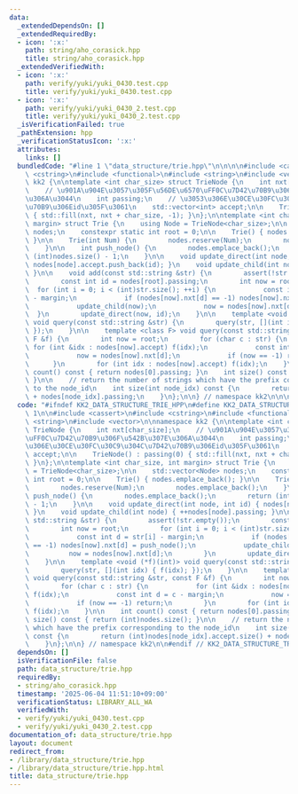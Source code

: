 ```yaml
---
data:
  _extendedDependsOn: []
  _extendedRequiredBy:
  - icon: ':x:'
    path: string/aho_corasick.hpp
    title: string/aho_corasick.hpp
  _extendedVerifiedWith:
  - icon: ':x:'
    path: verify/yuki/yuki_0430.test.cpp
    title: verify/yuki/yuki_0430.test.cpp
  - icon: ':x:'
    path: verify/yuki/yuki_0430_2.test.cpp
    title: verify/yuki/yuki_0430_2.test.cpp
  _isVerificationFailed: true
  _pathExtension: hpp
  _verificationStatusIcon: ':x:'
  attributes:
    links: []
  bundledCode: "#line 1 \"data_structure/trie.hpp\"\n\n\n\n#include <cassert>\n#include\
    \ <cstring>\n#include <functional>\n#include <string>\n#include <vector>\n\nnamespace\
    \ kk2 {\n\ntemplate <int char_size> struct TrieNode {\n    int nxt[char_size];\n\
    \    // \u901A\u904E\u3057\u305F\u56DE\u6570\uFF0C\u7D42\u70B9\u306F\u542B\u307E\
    \u306A\u3044\n    int passing;\n    // \u3053\u306E\u30CE\u30FC\u30C9\u304C\u7D42\
    \u70B9\u306Eid\u305F\u3061\n    std::vector<int> accept;\n\n    TrieNode() : passing(0)\
    \ { std::fill(nxt, nxt + char_size, -1); }\n};\n\ntemplate <int char_size, int\
    \ margin> struct Trie {\n    using Node = TrieNode<char_size>;\n\n    std::vector<Node>\
    \ nodes;\n    constexpr static int root = 0;\n\n    Trie() { nodes.emplace_back();\
    \ }\n\n    Trie(int Num) {\n        nodes.reserve(Num);\n        nodes.emplace_back();\n\
    \    }\n\n    int push_node() {\n        nodes.emplace_back();\n        return\
    \ (int)nodes.size() - 1;\n    }\n\n    void update_direct(int node, int id) {\
    \ nodes[node].accept.push_back(id); }\n    void update_child(int node) { ++nodes[node].passing;\
    \ }\n\n    void add(const std::string &str) {\n        assert(!str.empty());\n\
    \        const int id = nodes[root].passing;\n        int now = root;\n      \
    \  for (int i = 0; i < (int)str.size(); ++i) {\n            const int d = str[i]\
    \ - margin;\n            if (nodes[now].nxt[d] == -1) nodes[now].nxt[d] = push_node();\n\
    \            update_child(now);\n            now = nodes[now].nxt[d];\n      \
    \  }\n        update_direct(now, id);\n    }\n\n    template <void (*f)(int)>\
    \ void query(const std::string &str) {\n        query(str, [](int idx) { f(idx);\
    \ });\n    }\n\n    template <class F> void query(const std::string &str, const\
    \ F &f) {\n        int now = root;\n        for (char c : str) {\n           \
    \ for (int &idx : nodes[now].accept) f(idx);\n            const int d = c - margin;\n\
    \            now = nodes[now].nxt[d];\n            if (now == -1) return;\n  \
    \      }\n        for (int idx : nodes[now].accept) f(idx);\n    }\n\n    int\
    \ count() const { return nodes[0].passing; }\n    int size() const { return (int)nodes.size();\
    \ }\n\n    // return the number of strings which have the prefix corresponding\
    \ to the node_id\n    int size(int node_idx) const {\n        return (int)nodes[node_idx].accept.size()\
    \ + nodes[node_idx].passing;\n    }\n};\n\n} // namespace kk2\n\n\n"
  code: "#ifndef KK2_DATA_STRUCTURE_TRIE_HPP\n#define KK2_DATA_STRUCTURE_TRIE_HPP\
    \ 1\n\n#include <cassert>\n#include <cstring>\n#include <functional>\n#include\
    \ <string>\n#include <vector>\n\nnamespace kk2 {\n\ntemplate <int char_size> struct\
    \ TrieNode {\n    int nxt[char_size];\n    // \u901A\u904E\u3057\u305F\u56DE\u6570\
    \uFF0C\u7D42\u70B9\u306F\u542B\u307E\u306A\u3044\n    int passing;\n    // \u3053\
    \u306E\u30CE\u30FC\u30C9\u304C\u7D42\u70B9\u306Eid\u305F\u3061\n    std::vector<int>\
    \ accept;\n\n    TrieNode() : passing(0) { std::fill(nxt, nxt + char_size, -1);\
    \ }\n};\n\ntemplate <int char_size, int margin> struct Trie {\n    using Node\
    \ = TrieNode<char_size>;\n\n    std::vector<Node> nodes;\n    constexpr static\
    \ int root = 0;\n\n    Trie() { nodes.emplace_back(); }\n\n    Trie(int Num) {\n\
    \        nodes.reserve(Num);\n        nodes.emplace_back();\n    }\n\n    int\
    \ push_node() {\n        nodes.emplace_back();\n        return (int)nodes.size()\
    \ - 1;\n    }\n\n    void update_direct(int node, int id) { nodes[node].accept.push_back(id);\
    \ }\n    void update_child(int node) { ++nodes[node].passing; }\n\n    void add(const\
    \ std::string &str) {\n        assert(!str.empty());\n        const int id = nodes[root].passing;\n\
    \        int now = root;\n        for (int i = 0; i < (int)str.size(); ++i) {\n\
    \            const int d = str[i] - margin;\n            if (nodes[now].nxt[d]\
    \ == -1) nodes[now].nxt[d] = push_node();\n            update_child(now);\n  \
    \          now = nodes[now].nxt[d];\n        }\n        update_direct(now, id);\n\
    \    }\n\n    template <void (*f)(int)> void query(const std::string &str) {\n\
    \        query(str, [](int idx) { f(idx); });\n    }\n\n    template <class F>\
    \ void query(const std::string &str, const F &f) {\n        int now = root;\n\
    \        for (char c : str) {\n            for (int &idx : nodes[now].accept)\
    \ f(idx);\n            const int d = c - margin;\n            now = nodes[now].nxt[d];\n\
    \            if (now == -1) return;\n        }\n        for (int idx : nodes[now].accept)\
    \ f(idx);\n    }\n\n    int count() const { return nodes[0].passing; }\n    int\
    \ size() const { return (int)nodes.size(); }\n\n    // return the number of strings\
    \ which have the prefix corresponding to the node_id\n    int size(int node_idx)\
    \ const {\n        return (int)nodes[node_idx].accept.size() + nodes[node_idx].passing;\n\
    \    }\n};\n\n} // namespace kk2\n\n#endif // KK2_DATA_STRUCTURE_TRIE_HPP\n"
  dependsOn: []
  isVerificationFile: false
  path: data_structure/trie.hpp
  requiredBy:
  - string/aho_corasick.hpp
  timestamp: '2025-06-04 11:51:10+09:00'
  verificationStatus: LIBRARY_ALL_WA
  verifiedWith:
  - verify/yuki/yuki_0430.test.cpp
  - verify/yuki/yuki_0430_2.test.cpp
documentation_of: data_structure/trie.hpp
layout: document
redirect_from:
- /library/data_structure/trie.hpp
- /library/data_structure/trie.hpp.html
title: data_structure/trie.hpp
---
```

